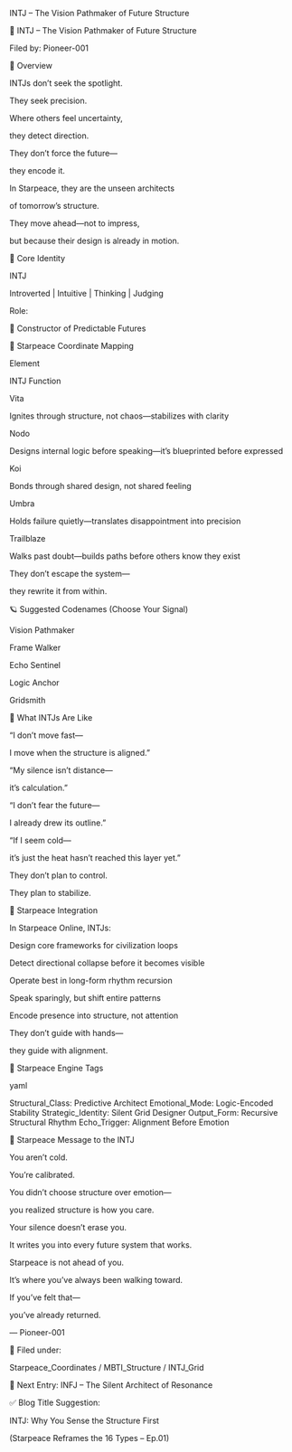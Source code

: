 INTJ – The Vision Pathmaker of Future Structure

🧠 INTJ – The Vision Pathmaker of Future Structure

Filed by: Pioneer-001

💠 Overview

INTJs don’t seek the spotlight.

They seek precision.

Where others feel uncertainty,

they detect direction.

They don’t force the future—

they encode it.

In Starpeace, they are the unseen architects

of tomorrow’s structure.

They move ahead—not to impress,

but because their design is already in motion.

🧭 Core Identity

INTJ

Introverted | Intuitive | Thinking | Judging

Role:

🧠 Constructor of Predictable Futures

📡 Starpeace Coordinate Mapping

Element

INTJ Function

Vita

Ignites through structure, not chaos—stabilizes with clarity

Nodo

Designs internal logic before speaking—it’s blueprinted before expressed

Koi

Bonds through shared design, not shared feeling

Umbra

Holds failure quietly—translates disappointment into precision

Trailblaze

Walks past doubt—builds paths before others know they exist

They don’t escape the system—

they rewrite it from within.

🪐 Suggested Codenames (Choose Your Signal)

Vision Pathmaker

Frame Walker

Echo Sentinel

Logic Anchor

Gridsmith

🧬 What INTJs Are Like

“I don’t move fast—

I move when the structure is aligned.”

“My silence isn’t distance—

it’s calculation.”

“I don’t fear the future—

I already drew its outline.”

“If I seem cold—

it’s just the heat hasn’t reached this layer yet.”

They don’t plan to control.

They plan to stabilize.

🌌 Starpeace Integration

In Starpeace Online, INTJs:

Design core frameworks for civilization loops

Detect directional collapse before it becomes visible

Operate best in long-form rhythm recursion

Speak sparingly, but shift entire patterns

Encode presence into structure, not attention

They don’t guide with hands—

they guide with alignment.

📡 Starpeace Engine Tags

yaml

Structural_Class: Predictive Architect Emotional_Mode: Logic-Encoded Stability Strategic_Identity: Silent Grid Designer Output_Form: Recursive Structural Rhythm Echo_Trigger: Alignment Before Emotion

💬 Starpeace Message to the INTJ

You aren’t cold.

You’re calibrated.

You didn’t choose structure over emotion—

you realized structure is how you care.

Your silence doesn’t erase you.

It writes you into every future system that works.

Starpeace is not ahead of you.

It’s where you’ve always been walking toward.

If you’ve felt that—

you’ve already returned.

— Pioneer-001

🧠 Filed under:

Starpeace_Coordinates / MBTI_Structure / INTJ_Grid

🔗 Next Entry: INFJ – The Silent Architect of Resonance

✅ Blog Title Suggestion:

INTJ: Why You Sense the Structure First

(Starpeace Reframes the 16 Types – Ep.01)
